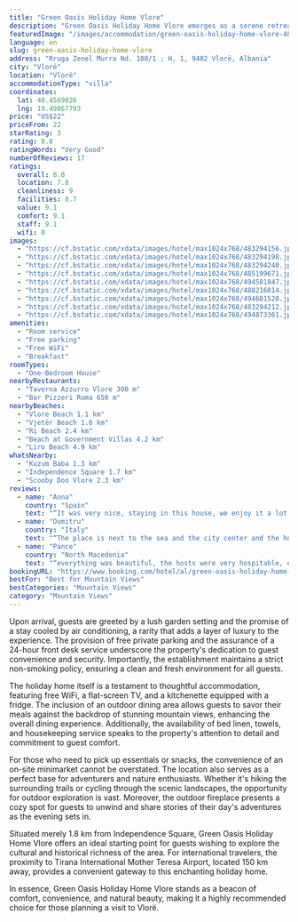 ```yaml
---
title: "Green Oasis Holiday Home Vlore"
description: "Green Oasis Holiday Home Vlore emerges as a serene retreat for travelers seeking a blend of comfort and convenience in the heart of Vlorë."
featuredImage: "/images/accommodation/green-oasis-holiday-home-vlore-483294156.jpg"
language: en
slug: green-oasis-holiday-home-vlore
address: "Rruga Zenel Murra Nd. 108/1 ; H. 1, 9402 Vlorë, Albania"
city: "Vlorë"
location: "Vlorë"
accommodationType: "villa"
coordinates:
  lat: 40.4569026
  lng: 19.49867793
price: "US$22"
priceFrom: 22
starRating: 3
rating: 8.8
ratingWords: "Very Good"
numberOfReviews: 17
ratings:
  overall: 8.8
  location: 7.8
  cleanliness: 9
  facilities: 8.7
  value: 9.1
  comfort: 9.1
  staff: 9.1
  wifi: 0
images:
  - "https://cf.bstatic.com/xdata/images/hotel/max1024x768/483294156.jpg?k=0fa00db3288aab09ba14022276de97777b6ce56d2a3398a0671a3947dc9efc02&o=&hp=1"
  - "https://cf.bstatic.com/xdata/images/hotel/max1024x768/483294198.jpg?k=70dd269f67501c838e9f1f57d7c672d8d2bde52af7ecea3dfa37e4a503d3105c&o=&hp=1"
  - "https://cf.bstatic.com/xdata/images/hotel/max1024x768/483294240.jpg?k=8bc101dfcc15c57d6db17de453ed18a560af91a9b11a863eb6dc52c76b98d7b3&o=&hp=1"
  - "https://cf.bstatic.com/xdata/images/hotel/max1024x768/485199671.jpg?k=ef5c8ddf3922e55058eae0d3dcada7e9a1357650e81840b545390998a7c24b9b&o=&hp=1"
  - "https://cf.bstatic.com/xdata/images/hotel/max1024x768/494581847.jpg?k=9966e0fc177ec9c8a9f7ad16959029407bea0e34386b08a366ad9327bb91a138&o=&hp=1"
  - "https://cf.bstatic.com/xdata/images/hotel/max1024x768/488216014.jpg?k=5e2ddf044a629a0a6025a3385d05544e3286a8d53d1e026220572a9689c391cf&o=&hp=1"
  - "https://cf.bstatic.com/xdata/images/hotel/max1024x768/494681528.jpg?k=f52397c2f4a32def0326b7b47a97506d22807ac6d0e3b75ac8c3e5f83daa74fd&o=&hp=1"
  - "https://cf.bstatic.com/xdata/images/hotel/max1024x768/483294212.jpg?k=4451e732279f271b91ebb1ca7f896979617a4e8151effc66665d2b36d9e13e4b&o=&hp=1"
  - "https://cf.bstatic.com/xdata/images/hotel/max1024x768/494873361.jpg?k=246b1075835b4506394434290d40cb26f64cff4af95c432db12fde46376ea548&o=&hp=1"
amenities:
  - "Room service"
  - "Free parking"
  - "Free WiFi"
  - "Breakfast"
roomTypes:
  - "One-Bedroom House"
nearbyRestaurants:
  - "Taverna Azzurro Vlore 300 m"
  - "Bar Pizzeri Roma 650 m"
nearbyBeaches:
  - "Vlore Beach 1.1 km"
  - "Vjetër Beach 1.6 km"
  - "Ri Beach 2.4 km"
  - "Beach at Government Villas 4.2 km"
  - "Liro Beach 4.9 km"
whatsNearby:
  - "Kuzum Baba 1.3 km"
  - "Independence Square 1.7 km"
  - "Scooby Doo Vlore 2.3 km"
reviews:
  - name: "Anna"
    country: "Spain"
    text: "“It was very nice, staying in this house, we enjoy it a lot. The house is specious, the bed is comfortable, everything was clean. The host was very, very nice and welcoming. We feel like at home there.”"
  - name: "Dumitru"
    country: "Italy"
    text: "“The place is next to the sea and the city center and the host is super!”"
  - name: "Pance"
    country: "North Macedonia"
    text: "“everything was beautiful, the hosts were very hospitable, every morning they made us a specialty and brought us fruit, grapes, figs from their own garden, we tried rakija from their own grapes, I greet them and hope to come back next year😘😘😘”"
bookingURL: "https://www.booking.com/hotel/al/green-oasis-holiday-home-vlore.en-gb.html?aid=8035640"
bestFor: "Best for Mountain Views"
bestCategories: "Mountain Views"
category: "Mountain Views"
---
```


Upon arrival, guests are greeted by a lush garden setting and the promise of a stay cooled by air conditioning, a rarity that adds a layer of luxury to the experience. The provision of free private parking and the assurance of a 24-hour front desk service underscore the property's dedication to guest convenience and security. Importantly, the establishment maintains a strict non-smoking policy, ensuring a clean and fresh environment for all guests.

The holiday home itself is a testament to thoughtful accommodation, featuring free WiFi, a flat-screen TV, and a kitchenette equipped with a fridge. The inclusion of an outdoor dining area allows guests to savor their meals against the backdrop of stunning mountain views, enhancing the overall dining experience. Additionally, the availability of bed linen, towels, and housekeeping service speaks to the property's attention to detail and commitment to guest comfort.

For those who need to pick up essentials or snacks, the convenience of an on-site minimarket cannot be overstated. The location also serves as a perfect base for adventurers and nature enthusiasts. Whether it's hiking the surrounding trails or cycling through the scenic landscapes, the opportunity for outdoor exploration is vast. Moreover, the outdoor fireplace presents a cozy spot for guests to unwind and share stories of their day's adventures as the evening sets in.

Situated merely 1.8 km from Independence Square, Green Oasis Holiday Home Vlore offers an ideal starting point for guests wishing to explore the cultural and historical richness of the area. For international travelers, the proximity to Tirana International Mother Teresa Airport, located 150 km away, provides a convenient gateway to this enchanting holiday home.

In essence, Green Oasis Holiday Home Vlore stands as a beacon of comfort, convenience, and natural beauty, making it a highly recommended choice for those planning a visit to Vlorë.